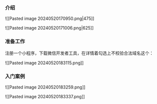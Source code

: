 ### 介绍

![[Pasted image 20240520170950.png|475]]

![[Pasted image 20240520171006.png|625]]

### 准备工作

注册一个小程序，下载微信开发者工具，在详情着勾选上不校验合法域名这个：

![[Pasted image 20240520183115.png]]

### 入门案例

![[Pasted image 20240520183259.png]]

![[Pasted image 20240520183337.png]]

